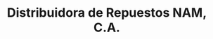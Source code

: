 ---
title: "Distribuidora de Repuestos NAM, C.A."
url: /ciudad-guayana-puerto-ordaz/distribuidora-de-repuestos-nam-c-a/
shop: Autoteile
---